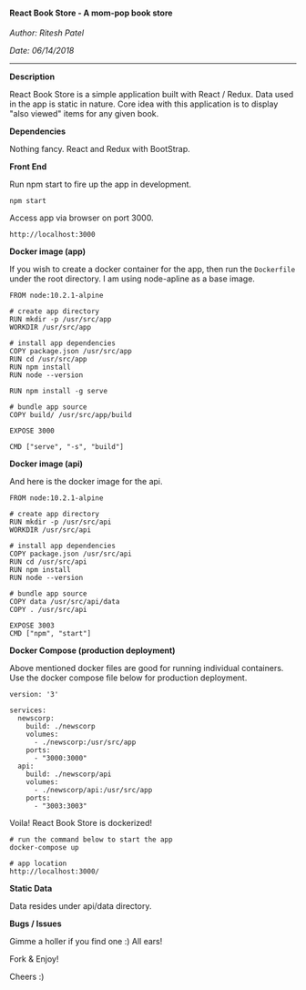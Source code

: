#### React Book Store - A mom-pop book store

*Author: Ritesh Patel*

*Date: 06/14/2018*

---

**Description**

React Book Store is a simple application built with React / Redux. Data used in the app is static in nature. Core idea with this application is to display "also viewed" items for any given book.

**Dependencies**

Nothing fancy. React and Redux with BootStrap. 


**Front End**

Run npm start to fire up the app in development.

```
npm start
```

Access app via browser on port 3000.

```
http://localhost:3000
```

**Docker image (app)**

If you wish to create a docker container for the app, then run the ```Dockerfile``` under the root directory. I am using node-apline as a base image.

```
FROM node:10.2.1-alpine

# create app directory
RUN mkdir -p /usr/src/app
WORKDIR /usr/src/app

# install app dependencies
COPY package.json /usr/src/app
RUN cd /usr/src/app
RUN npm install 
RUN node --version 

RUN npm install -g serve

# bundle app source
COPY build/ /usr/src/app/build

EXPOSE 3000

CMD ["serve", "-s", "build"]
```

**Docker image (api)**

And here is the docker image for the api.

```
FROM node:10.2.1-alpine

# create app directory
RUN mkdir -p /usr/src/api
WORKDIR /usr/src/api

# install app dependencies
COPY package.json /usr/src/api 
RUN cd /usr/src/api 
RUN npm install 
RUN node --version 

# bundle app source
COPY data /usr/src/api/data
COPY . /usr/src/api

EXPOSE 3003 
CMD ["npm", "start"]
```

**Docker Compose (production deployment)**

Above mentioned docker files are good for running individual containers. Use the docker compose file below for production deployment.

```
version: '3'

services:
  newscorp:
    build: ./newscorp
    volumes:
      - ./newscorp:/usr/src/app
    ports:
      - "3000:3000"
  api:
    build: ./newscorp/api 
    volumes:
      - ./newscorp/api:/usr/src/app
    ports:
      - "3003:3003"
```

Voila! React Book Store is dockerized!

```
# run the command below to start the app
docker-compose up
```

```
# app location
http://localhost:3000/
```

**Static Data**

Data resides under api/data directory. 

**Bugs / Issues**

Gimme a holler if you find one :) All ears!

Fork & Enjoy!

Cheers :)


